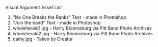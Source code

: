 Visual Argument Asset List
1) "No One Breaks the Ranks" Text - made in Photoshop
2) "Join the band" Text - made in Photoshop
3) whoisherald1.jpg - Harry Bloomsburg via Pitt Band Photo Archives
4) whoisherald2.jpg - Harry Bloomsburg via Pitt Band Photo Archives
5) cathy.jpg - Taken by Creator
